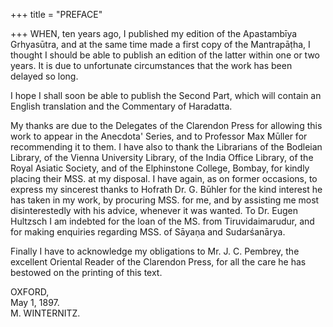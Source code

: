 +++
title = "PREFACE"

+++
WHEN, ten years ago, I published my edition of the Apastambīya Grhyasūtra, and at the same time made a first copy of the Mantrapāṭha, I thought I should be able to publish an edition of the latter within one or two years. It is due to unfortunate circumstances that the work has been delayed so long. 

I hope I shall soon be able to publish the Second Part, which will contain an English translation and the Commentary of Haradatta. 

My thanks are due to the Delegates of the Clarendon Press for allowing this work to appear in the Anecdota' Series, and to Professor Max Mūller for recommending it to them. I have also to thank the Librarians of the Bodleian Library, of the Vienna University Library, of the India Office Library, of the Royal Asiatic Society, and of the Elphinstone College, Bombay, for kindly placing their MSS. at my disposal. I have again, as on former occasions, to express my sincerest thanks to Hofrath Dr. G. Būhler for the kind interest he has taken in my work, by procuring MSS. for me, and by assisting me most disinterestedly with his advice, whenever it was wanted. To Dr. Eugen Hultzsch I am indebted for the loan of the MS. from Tiruvidaimarudur, and for making enquiries regarding MSS. of Sāyaṇa and Sudarśanārya. 

Finally I have to acknowledge my obligations to Mr. J. C. Pembrey, the excellent Oriental Reader of the Clarendon Press, for all the care he has bestowed on the printing of this text. 

OXFORD,  
May 1, 1897.  
M. WINTERNITZ.   
